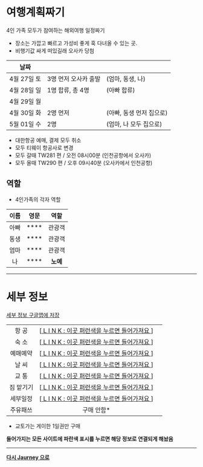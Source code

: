 # 여행계획짜기


4인 가족 모두가 참여하는 해외여행 일정짜기
* 장소는 가깝고 빠르고 가성비 좋게 훅 다녀올 수 있는 곳.
* 비행기값 싸게 떠있길래 오사카 당첨

| 날짜 |  |  |
|:---:|:---|:---|
| 4월 27일 토 | 3명 먼저 오사카 출발 | (엄마, 동생, 나)
| 4월 28일 일 | 1명 합류, 총 4명 | (아빠 합류)
| 4월 29일 월 |  |
| 4월 30일 화 | 2명 먼저 | (아빠, 동생 먼저 집으로)
| 5월 01일 수 | 2명 | (엄마, 나 모두 집으로)

* 대한항공 예매, 결제 모두 취소
* 모두 티웨이 항공사로 변경
* 모두 갈때 TW281 편 / 오전 08시00분 (인천공항에서 오사카)
* 모두 올때 TW290 편 / 오후 09시40분 (오사카에서 인천공항)


## 역할

* 4인가족의 각자 역할

| 이름 | 영문 | 역할 |
|:---:|:---:|:---:|
| 아빠 | **** | 관광객 |
| 동생 | **** | 관광객 |
| 엄마 | **** | 관광객 |
| 나 | **** | **노예** |

  
---

# 세부 정보

[세부 정보 구글맵에 저장](https://www.google.com/maps/d/u/0/edit?hl=en&mid=19e2sLZ_bSgVcwddDDardQFDvEslABaUa&ll=34.667111006978075%2C135.45934427691873&z=17)

|  |  |  |
|:---:|:---:|:---:|
| 항   공 | [[ L I N K : 이곳 퍼런색을 누르면 들어가져요 ](./2019_OSAKA_flight.md) ] |  |
| 숙   소 | [[ L I N K : 이곳 퍼런색을 누르면 들어가져요 ](./2019_OSAKA_stay.md) ] |  |
| 예매예약 | [[ L I N K : 이곳 퍼런색을 누르면 들어가져요 ](./2019_OSAKA_booking.md) ] |  |
| 날   씨 | [[ L I N K : 이곳 퍼런색을 누르면 들어가져요 ](./2019_OSAKA_weather.md) ] 
| 교   통 | [[ L I N K : 이곳 퍼런색을 누르면 들어가져요 ](./2019_OSAKA_traffic.md) ] |  |
| 짐 맡기기 | [[ L I N K : 이곳 퍼런색을 누르면 들어가져요 ](./2019_OSAKA_coinrocker.md) ] |  |
| 세부일정 | [[ L I N K : 이곳 퍼런색을 누르면 들어가져요 ](./2019_OSAKA_day.md) ] |  |
| 주유패쓰 | 구매 안함*  |  |



* 교토가는 게이한 1일권만 구매


**들어가지는 모든 사이트에 파란색 표시를 누르면 해당 정보로 연결되게 해놨음**


---

[**다시 Jaurney 으로**](../README.md#Journey)

